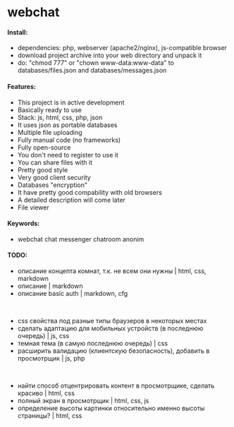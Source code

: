 # webchat

#### Install:

- dependencies: php, webserver (apache2/nginx), js-compatible browser
- download project archive into your web directory and unpack it
- do: "chmod 777" or "chown www-data:www-data" to databases/files.json and databases/messages.json

#### Features:

- This project is in active development
- Basically ready to use
- Stack: js, html, css, php, json
- It uses json as portable databases
- Multiple file uploading
- Fully manual code (no frameworks)
- Fully open-source
- You don't need to register to use it
- You can share files with it
- Pretty good style
- Very good client security
- Databases "encryption"
- It have pretty good compability with old browsers
- A detailed description will come later
- File viewer

#### Keywords:

- webchat chat messenger chatroom anonim

#### TODO:

- описание концепта комнат, т.к. не всем они нужны | html, css, markdown
- описание | markdown
- описание basic auth | markdown, cfg

<br />

- css свойства под разные типы браузеров в некоторых местах
- сделать адаптацию для мобильных устройств (в последнюю очередь) | js, css
- темная тема (в самую последнюю очередь) | css
- расширить валидацию (клиентскую безопасность), добавить в просмотрщик | js, php

<br />

- найти способ отцентрировать контент в просмотрщике, сделать красиво | html, css
- полный экран в просмотрщик | html, css, js
- определение высоты картинки относительно именно высоты страницы? | html, css
